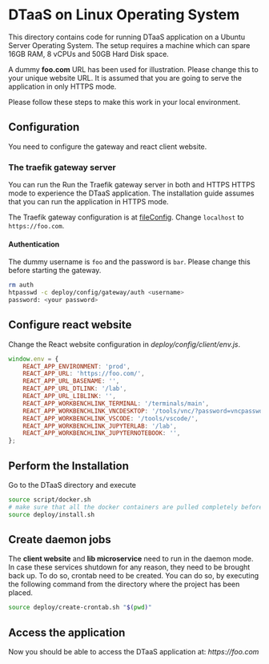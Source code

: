 # DTaaS on Linux Operating System

This directory contains code for running DTaaS application on a Ubuntu Server Operating System. The setup requires a machine which can spare 16GB RAM, 8 vCPUs and 50GB Hard Disk space.

A dummy **foo.com** URL has been used for illustration. Please change this to your unique website URL. It is assumed that you are going to serve the application in only HTTPS mode.

Please follow these steps to make this work in your local environment.

## Configuration

You need to configure the gateway and react client website.

### The traefik gateway server

You can run the Run the Traefik gateway server in both and HTTPS HTTPS mode to experience the DTaaS application. The installation guide assumes that you can run the application in HTTPS mode.

The Traefik gateway configuration is at [fileConfig](../config/gateway/dynamic/fileConfig.yml). Change `localhost` to `https://foo.com`. 

#### Authentication

The dummy username is `foo` and the password is `bar`.
Please change this before starting the gateway.

```bash
rm auth
htpasswd -c deploy/config/gateway/auth <username>
password: <your password>
```

## Configure react website

Change the React website configuration in _deploy/config/client/env.js_.

```js
window.env = {
    REACT_APP_ENVIRONMENT: 'prod',
    REACT_APP_URL: 'https://foo.com/',
    REACT_APP_URL_BASENAME: '',
    REACT_APP_URL_DTLINK: '/lab',
    REACT_APP_URL_LIBLINK: '',
    REACT_APP_WORKBENCHLINK_TERMINAL: '/terminals/main',
    REACT_APP_WORKBENCHLINK_VNCDESKTOP: '/tools/vnc/?password=vncpassword',
    REACT_APP_WORKBENCHLINK_VSCODE: '/tools/vscode/',
    REACT_APP_WORKBENCHLINK_JUPYTERLAB: '/lab',
    REACT_APP_WORKBENCHLINK_JUPYTERNOTEBOOK: '',
};
```

## Perform the Installation

Go to the DTaaS directory and execute

```sh
source script/docker.sh 
# make sure that all the docker containers are pulled completely before running the next command
source deploy/install.sh
```


## Create daemon jobs

The **client website** and **lib microservice** need to run in the daemon mode. In case these services shutdown for any reason, they need to be brought back up. To do so, crontab need to be created. You can do so, by executing the following command from the directory where the project has been placed.

```bash
source deploy/create-crontab.sh "$(pwd)"
```

## Access the application

Now you should be able to access the DTaaS application at: _https://foo.com_

